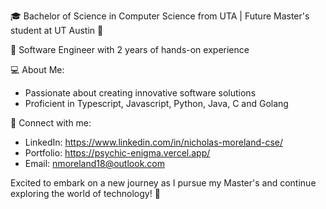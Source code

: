 🎓 Bachelor of Science in Computer Science from UTA | Future Master's student at UT Austin 🚀

🌟 Software Engineer with 2 years of hands-on experience

💻 About Me:
- Passionate about creating innovative software solutions
- Proficient in Typescript, Javascript, Python, Java, C and Golang

🔗 Connect with me:
- LinkedIn: https://www.linkedin.com/in/nicholas-moreland-cse/
- Portfolio: https://psychic-enigma.vercel.app/
- Email: nmoreland18@outlook.com

Excited to embark on a new journey as I pursue my Master's and continue exploring the world of technology! 🤖

<!--
**nicholasmoreland/nicholasmoreland** is a ✨ _special_ ✨ repository because its `README.md` (this file) appears on your GitHub profile.

Here are some ideas to get you started:

- 🔭 I’m currently working on ...
- 🌱 I’m currently learning ...
- 👯 I’m looking to collaborate on ...
- 🤔 I’m looking for help with ...
- 💬 Ask me about ...
- 📫 How to reach me: ...
- 😄 Pronouns: ...
- ⚡ Fun fact: ...
-->

